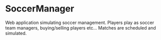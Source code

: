# SoccerManager

Web application simulating soccer management. Players play as soccer team managers, buying/selling players etc... Matches are scheduled and simulated.
